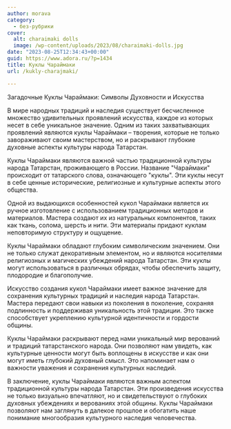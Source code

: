 ```yaml
---
author: morava
category:
  - без-рубрики
cover:
  alt: charaimaki dolls
  image: /wp-content/uploads/2023/08/charaimaki-dolls.jpg
date: "2023-08-25T12:34:43+00:00"
guid: https://www.adora.ru/?p=1434
title: Куклы Чараймаки
url: /kukly-charajmaki/

---
```

Загадочные Куклы Чараймаки: Символы Духовности и Искусства

В мире народных традиций и наследия существует бесчисленное множество удивительных проявлений искусства, каждое из которых несет в себе уникальное значение. Одним из таких захватывающих проявлений являются куклы Чараймаки – творения, которые не только завораживают своим мастерством, но и раскрывают глубокие духовные аспекты культуры народа Татарстан.

Куклы Чараймаки являются важной частью традиционной культуры народа Татарстан, проживающего в России. Название "Чараймаки" происходит от татарского слова, означающего "куклы". Эти куклы несут в себе ценные исторические, религиозные и культурные аспекты этого общества.

Одной из выдающихся особенностей кукол Чараймаки является их ручное изготовление с использованием традиционных методов и материалов. Мастера создают их из натуральных компонентов, таких как ткань, солома, шерсть и нити. Эти материалы придают куклам неповторимую структуру и ощущение.

Куклы Чараймаки обладают глубоким символическим значением. Они не только служат декоративным элементом, но и являются носителями религиозных и магических убеждений народа Татарстан. Эти куклы могут использоваться в различных обрядах, чтобы обеспечить защиту, плодородие и благополучие.

Искусство создания кукол Чараймаки имеет важное значение для сохранения культурных традиций и наследия народа Татарстан. Мастера передают свои навыки из поколения в поколение, сохраняя подлинность и поддерживая уникальность этой традиции. Это также способствует укреплению культурной идентичности и гордости общины.

Куклы Чараймаки раскрывают перед нами уникальный мир верований и традиций татарстанского народа. Они позволяют нам увидеть, как культурные ценности могут быть воплощены в искусстве и как они могут иметь глубокий духовный смысл. Это напоминает нам о важности уважения и сохранения культурных наследий.

В заключение, куклы Чараймаки являются важным аспектом традиционной культуры народа Татарстан. Эти произведения искусства не только визуально впечатляют, но и свидетельствуют о глубоких духовных убеждениях и верованиях этой общины. Куклы Чараймаки позволяют нам заглянуть в далекое прошлое и обогатить наше понимание многообразия культурного наследия человечества.
